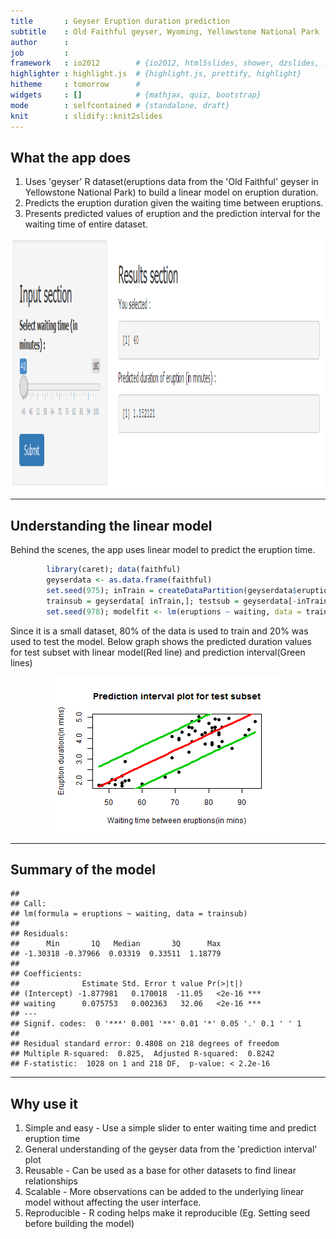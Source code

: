 ```yaml
---
title       : Geyser Eruption duration prediction
subtitle    : Old Faithful geyser, Wyoming, Yellowstone National Park
author      : 
job         : 
framework   : io2012        # {io2012, html5slides, shower, dzslides, ...}
highlighter : highlight.js  # {highlight.js, prettify, highlight}
hitheme     : tomorrow      # 
widgets     : []            # {mathjax, quiz, bootstrap}
mode        : selfcontained # {standalone, draft}
knit        : slidify::knit2slides
---
```


## What the app does

1. Uses 'geyser' R dataset(eruptions data from the 'Old Faithful' geyser in Yellowstone National Park) to build a linear model on eruption duration.
2. Predicts the eruption duration given the waiting time between eruptions.
3. Presents predicted values of eruption and the prediction interval for the waiting time of entire dataset.

<div style='text-align: center;'>
    <img height='400' width='1000' src='assets/img/tryitout.png' />
</div>


---  

## Understanding the linear model 

Behind the scenes, the app uses linear model to predict the eruption time.


```r
        library(caret); data(faithful)
        geyserdata <- as.data.frame(faithful)
        set.seed(975); inTrain = createDataPartition(geyserdata$eruptions, p = 0.80)[[1]]
        trainsub = geyserdata[ inTrain,]; testsub = geyserdata[-inTrain,]
        set.seed(978); modelfit <- lm(eruptions ~ waiting, data = trainsub)
```

Since it is a small dataset, 80% of the data is used to train and 20% was used to test the model. Below graph shows the predicted duration values for test subset with linear model(Red line) and prediction interval(Green lines) 

<img src="assets/fig/unnamed-chunk-2-1.png" title="plot of chunk unnamed-chunk-2" alt="plot of chunk unnamed-chunk-2" style="display: block; margin: auto;" />

---

## Summary of the model


```
## 
## Call:
## lm(formula = eruptions ~ waiting, data = trainsub)
## 
## Residuals:
##      Min       1Q   Median       3Q      Max 
## -1.30318 -0.37966  0.03319  0.33511  1.18779 
## 
## Coefficients:
##              Estimate Std. Error t value Pr(>|t|)    
## (Intercept) -1.877981   0.170018  -11.05   <2e-16 ***
## waiting      0.075753   0.002363   32.06   <2e-16 ***
## ---
## Signif. codes:  0 '***' 0.001 '**' 0.01 '*' 0.05 '.' 0.1 ' ' 1
## 
## Residual standard error: 0.4808 on 218 degrees of freedom
## Multiple R-squared:  0.825,	Adjusted R-squared:  0.8242 
## F-statistic:  1028 on 1 and 218 DF,  p-value: < 2.2e-16
```


---

## Why use it

1. Simple and easy - Use a simple slider to enter waiting time and predict eruption time
2. General understanding of the geyser data from the 'prediction interval' plot
3. Reusable - Can be used as a base for other datasets to find linear relationships
4. Scalable - More observations can be added to the underlying linear model without affecting the user interface.
5. Reproducible - R coding helps make it reproducible (Eg. Setting seed before building the model)

